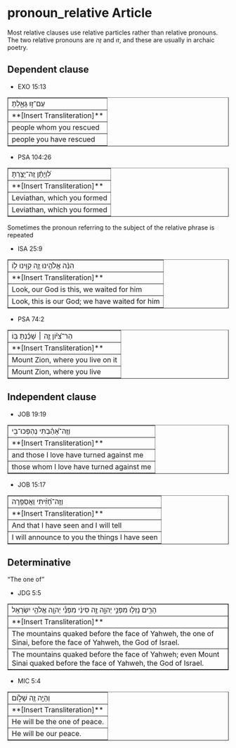 # pronoun_relative Article
Most relative clauses use relative particles rather than relative pronouns. The two relative pronouns are זֶה and זוּ, and these are usually in archaic poetry.


## Dependent clause

* EXO 15:13
<table border="1" class="docutils">
<colgroup>
<col width="100%" />
</colgroup>
<tbody valign="top">
<tr class="row-odd"><td>עַם־ז֣וּ גָּאָ֑לְתָּ</td>
</tr>
<tr class="row-even"><td>**[Insert Transliteration]**</td>
</tr>
<tr class="row-odd"><td>people whom you rescued</td>
</tr>
<tr class="row-even"><td>people you have rescued</td>
</tr>
</tbody>
</table>

* PSA 104:26
<table border="1" class="docutils">
<colgroup>
<col width="100%" />
</colgroup>
<tbody valign="top">
<tr class="row-odd"><td>לִ֝וְיָתָ֗ן זֶֽה־יָצַ֥רְתָּ</td>
</tr>
<tr class="row-even"><td>**[Insert Transliteration]**</td>
</tr>
<tr class="row-odd"><td>Leviathan, which you formed</td>
</tr>
<tr class="row-even"><td>Leviathan, which you formed</td>
</tr>
</tbody>
</table>

Sometimes the pronoun referring to the subject of the relative phrase is repeated

* ISA 25:9
<table border="1" class="docutils">
<colgroup>
<col width="100%" />
</colgroup>
<tbody valign="top">
<tr class="row-odd"><td>הִנֵּ֨ה אֱלֹהֵ֥ינוּ זֶ֛ה קִוִּ֥ינוּ ל֖וֹ</td>
</tr>
<tr class="row-even"><td>**[Insert Transliteration]**</td>
</tr>
<tr class="row-odd"><td>Look, our God is this, we waited for him</td>
</tr>
<tr class="row-even"><td>Look, this is our God; we have waited for him</td>
</tr>
</tbody>
</table>

* PSA 74:2
<table border="1" class="docutils">
<colgroup>
<col width="100%" />
</colgroup>
<tbody valign="top">
<tr class="row-odd"><td>הַר־צִ֝יּ֗וֹן זֶ֤ה ׀ שָׁכַ֬נְתָּ בּֽוֹ</td>
</tr>
<tr class="row-even"><td>**[Insert Transliteration]**</td>
</tr>
<tr class="row-odd"><td>Mount Zion, where you live on it</td>
</tr>
<tr class="row-even"><td>Mount Zion, where you live</td>
</tr>
</tbody>
</table>

## Independent clause

* JOB 19:19
<table border="1" class="docutils">
<colgroup>
<col width="100%" />
</colgroup>
<tbody valign="top">
<tr class="row-odd"><td>וְזֶֽה־אָ֝הַ֗בְתִּי נֶהְפְּכוּ־בִֽי</td>
</tr>
<tr class="row-even"><td>**[Insert Transliteration]**</td>
</tr>
<tr class="row-odd"><td>and those I love have turned against me</td>
</tr>
<tr class="row-even"><td>those whom I love have turned against me</td>
</tr>
</tbody>
</table>

* JOB 15:17
<table border="1" class="docutils">
<colgroup>
<col width="100%" />
</colgroup>
<tbody valign="top">
<tr class="row-odd"><td>וְזֶֽה־חָ֝זִ֗יתִי וַאֲסַפֵּֽרָה</td>
</tr>
<tr class="row-even"><td>**[Insert Transliteration]**</td>
</tr>
<tr class="row-odd"><td>And that I have seen and I will tell</td>
</tr>
<tr class="row-even"><td>I will announce to you the things I have seen</td>
</tr>
</tbody>
</table>

## Determinative

“The one of”

* JDG 5:5
<table border="1" class="docutils">
<colgroup>
<col width="100%" />
</colgroup>
<tbody valign="top">
<tr class="row-odd"><td>הָרִ֥ים נָזְל֖וּ מִפְּנֵ֣י יְהוָ֑ה זֶ֣ה סִינַ֔י מִפְּנֵ֕י יְהוָ֖ה אֱלֹהֵ֥י יִשְׂרָאֵֽל</td>
</tr>
<tr class="row-even"><td>**[Insert Transliteration]**</td>
</tr>
<tr class="row-odd"><td>The mountains quaked before the face of Yahweh, the one of Sinai, before the face of Yahweh, the God of Israel.</td>
</tr>
<tr class="row-even"><td>The mountains quaked before the face of Yahweh; even Mount Sinai quaked before the face of Yahweh, the God of Israel.</td>
</tr>
</tbody>
</table>

* MIC 5:4
<table border="1" class="docutils">
<colgroup>
<col width="100%" />
</colgroup>
<tbody valign="top">
<tr class="row-odd"><td>וְהָיָ֥ה זֶ֖ה שָׁל֑וֹם</td>
</tr>
<tr class="row-even"><td>**[Insert Transliteration]**</td>
</tr>
<tr class="row-odd"><td>He will be the one of peace.</td>
</tr>
<tr class="row-even"><td>He will be our peace.</td>
</tr>
</tbody>
</table>